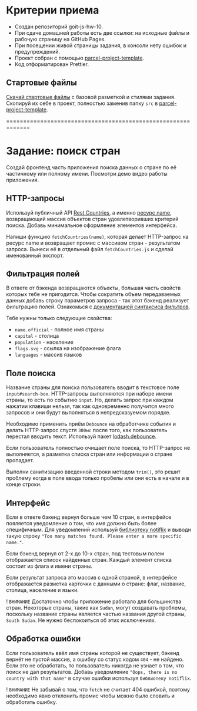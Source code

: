 # Критерии приема

- Создан репозиторий goit-js-hw-10.
- При сдаче домашней работы есть две ссылки: на исходные файлы и рабочую
  страницу на GitHub Pages.
- При посещении живой страницы задания, в консоли нету ошибок и предупреждений.
- Проект собран с помощью
  [parcel-project-template](https://github.com/goitacademy/parcel-project-template).
- Код отформатирован Prettier.

## Стартовые файлы

[Скачай стартовые файлы](https://minhaskamal.github.io/DownGit/#/home?url=https:%2F%2Fgithub.com%2Fgoitacademy%2Fjavascript-homework%2Ftree%2Fmain%2Fv2%2F10%2Fsrc)
с базовой разметкой и стилями задания. Скопируй их себе в проект, полностью
заменив папку `src` в
[parcel-project-template](https://github.com/goitacademy/parcel-project-template).

=============================================================

# Задание: поиск стран

Создай фронтенд часть приложения поиска данных о стране по её частичному или
полному имени. Посмотри демо видео работы приложения.

## HTTP-запросы

Используй публичный API [Rest Countries](https://restcountries.com/), а именно
[ресурс name](https://restcountries.com/#api-endpoints-v3-name), возвращающий
массив объектов стран удовлетворивших критерий поиска. Добавь минимальное
оформление элементов интерфейса.

Напиши функцию `fetchCountries(name)`, которая делает HTTP-запрос на ресурс name
и возвращает промис с массивом стран - результатом запроса. Вынеси её в
отдельный файл `fetchCountries.js` и сделай именованный экспорт.

## Фильтрация полей

В ответе от бэкенда возвращаются объекты, большая часть свойств которых тебе не
пригодится. Чтобы сократить объем передаваемых данных добавь строку параметров
запроса - так этот бэкенд реализует фильтрацию полей. Ознакомься с
[документацией синтаксиса фильтров](https://restcountries.com/#filter-response).

Тебе нужны только следующие свойства:

- `name.official` - полное имя страны
- `capital` - столица
- `population` - население
- `flags.svg` - ссылка на изображение флага
- `languages` - массив языков

## Поле поиска

Название страны для поиска пользователь вводит в текстовое поле
`input#search-box`. HTTP-запросы выполняются при наборе имени страны, то есть по
событию `input`. Но, делать запрос при каждом нажатии клавиши нельзя, так как
одновременно получится много запросов и они будут выполняться в непредсказуемом
порядке.

Необходимо применить приём `Debounce` на обработчике события и делать
HTTP-запрос спустя `300мс` после того, как пользователь перестал вводить текст.
Используй пакет
[lodash.debounce](https://www.npmjs.com/package/lodash.debounce).

Если пользователь полностью очищает поле поиска, то HTTP-запрос не выполняется,
а разметка списка стран или информации о стране пропадает.

Выполни санитизацию введенной строки методом `trim()`, это решит проблему когда
в поле ввода только пробелы или они есть в начале и в конце строки.

## Интерфейс

Если в ответе бэкенд вернул больше чем 10 стран, в интерфейсе пояляется
уведомление о том, что имя должно быть более специфичным. Для уведомлений
используй [библиотеку notiflix](https://github.com/notiflix/Notiflix#readme) и
выводи такую строку
`"Too many matches found. Please enter a more specific name."`.

Если бэкенд вернул от 2-х до 10-х стран, под тестовым полем отображается список
найденных стран. Каждый элемент списка состоит из флага и имени страны.

Если результат запроса это массив с одной страной, в интерфейсе отображается
разметка карточки с данными о стране: флаг, название, столица, население и
языки.

! `ВНИМАНИЕ` Достаточно чтобы приложение работало для большинства стран.
Некоторые страны, такие как `Sudan`, могут создавать проблемы, поскольку
название страны является частью названия другой страны, `South Sudan`. Не нужно
беспокоиться об этих исключениях.

## Обработка ошибки

Если пользователь ввёл имя страны которой не существует, бэкенд вернёт не пустой
массив, а ошибку со статус кодом `404` - не найдено. Если это не обработать, то
пользователь никогда не узнает о том, что поиск не дал результатов. Добавь
уведомление `"Oops, there is no country with that name"` в случае ошибки
используя `библиотеку notiflix`.

! `ВНИМАНИЕ` Не забывай о том, что `fetch` не считает 404 ошибкой, поэтому
необходимо явно отклонить промис чтобы можно было словить и обработать ошибку.
